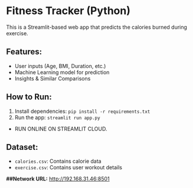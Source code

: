 # Fitness Tracker (Python)

This is a Streamlit-based web app that predicts the calories burned during exercise.

## Features:
- User inputs (Age, BMI, Duration, etc.)
- Machine Learning model for prediction
- Insights & Similar Comparisons

## How to Run:
1. Install dependencies: `pip install -r requirements.txt`
2. Run the app: `streamlit run app.py`

- RUN ONLINE ON STREAMLIT CLOUD. 

## Dataset:
- `calories.csv`: Contains calorie data
- `exercise.csv`: Contains user workout details

 **##Network URL:**
 http://192.168.31.46:8501
